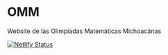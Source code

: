 # OMM
 Website de las Olimpiadas Matemáticas Michoacánas
 
 [![Netlify Status](https://api.netlify.com/api/v1/badges/fef0aa72-2d0c-4af4-85de-fe6f175d5644/deploy-status)](https://app.netlify.com/sites/olimpiadamatematicasmichoacan/deploys)
